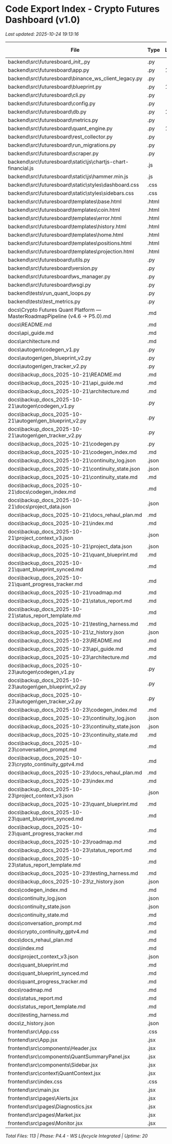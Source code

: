 # Code Export Index - Crypto Futures Dashboard (v1.0)

_Last updated: 2025-10-24 19:13:16_

| File | Type | Lines | Size (KB) | Path |
|------|------|-------:|---------:|------|
| backend\src\futuresboard\__init__.py | .py | 33 | 1.1 | backend\src\futuresboard\__init__.py |
| backend\src\futuresboard\app.py | .py | 1123 | 42.9 | backend\src\futuresboard\app.py |
| backend\src\futuresboard\binance_ws_client_legacy.py | .py | 122 | 4.7 | backend\src\futuresboard\binance_ws_client_legacy.py |
| backend\src\futuresboard\blueprint.py | .py | 1426 | 50.2 | backend\src\futuresboard\blueprint.py |
| backend\src\futuresboard\cli.py | .py | 111 | 3.8 | backend\src\futuresboard\cli.py |
| backend\src\futuresboard\config.py | .py | 109 | 3.8 | backend\src\futuresboard\config.py |
| backend\src\futuresboard\db.py | .py | 1201 | 47.6 | backend\src\futuresboard\db.py |
| backend\src\futuresboard\metrics.py | .py | 251 | 10.1 | backend\src\futuresboard\metrics.py |
| backend\src\futuresboard\quant_engine.py | .py | 1017 | 40.7 | backend\src\futuresboard\quant_engine.py |
| backend\src\futuresboard\rest_collector.py | .py | 234 | 10.1 | backend\src\futuresboard\rest_collector.py |
| backend\src\futuresboard\run_migrations.py | .py | 138 | 4.6 | backend\src\futuresboard\run_migrations.py |
| backend\src\futuresboard\scraper.py | .py | 103 | 4.0 | backend\src\futuresboard\scraper.py |
| backend\src\futuresboard\static\js\chartjs-chart-financial.js | .js | 522 | 14.6 | backend\src\futuresboard\static\js\chartjs-chart-financial.js |
| backend\src\futuresboard\static\js\hammer.min.js | .js | 7 | 20.3 | backend\src\futuresboard\static\js\hammer.min.js |
| backend\src\futuresboard\static\styles\dashboard.css | .css | 100 | 1.6 | backend\src\futuresboard\static\styles\dashboard.css |
| backend\src\futuresboard\static\styles\sidebars.css | .css | 89 | 1.9 | backend\src\futuresboard\static\styles\sidebars.css |
| backend\src\futuresboard\templates\base.html | .html | 141 | 10.5 | backend\src\futuresboard\templates\base.html |
| backend\src\futuresboard\templates\coin.html | .html | 707 | 30.7 | backend\src\futuresboard\templates\coin.html |
| backend\src\futuresboard\templates\error.html | .html | 10 | 0.4 | backend\src\futuresboard\templates\error.html |
| backend\src\futuresboard\templates\history.html | .html | 87 | 3.6 | backend\src\futuresboard\templates\history.html |
| backend\src\futuresboard\templates\home.html | .html | 300 | 9.4 | backend\src\futuresboard\templates\home.html |
| backend\src\futuresboard\templates\positions.html | .html | 84 | 4.5 | backend\src\futuresboard\templates\positions.html |
| backend\src\futuresboard\templates\projection.html | .html | 135 | 5.0 | backend\src\futuresboard\templates\projection.html |
| backend\src\futuresboard\utils.py | .py | 231 | 7.5 | backend\src\futuresboard\utils.py |
| backend\src\futuresboard\version.py | .py | 3 | 0.1 | backend\src\futuresboard\version.py |
| backend\src\futuresboard\ws_manager.py | .py | 242 | 9.4 | backend\src\futuresboard\ws_manager.py |
| backend\src\futuresboard\wsgi.py | .py | 6 | 0.1 | backend\src\futuresboard\wsgi.py |
| backend\tests\run_quant_loops.py | .py | 48 | 1.7 | backend\tests\run_quant_loops.py |
| backend\tests\test_metrics.py | .py | 11 | 0.4 | backend\tests\test_metrics.py |
| docs\Crypto Futures Quant Platform — MasterRoadmapPipeline (v4.6 → P5.0).md | .md | 163 | 6.3 | docs\Crypto Futures Quant Platform — MasterRoadmapPipeline (v4.6 → P5.0).md |
| docs\README.md | .md | 71 | 2.4 | docs\README.md |
| docs\api_guide.md | .md | 20 | 1.2 | docs\api_guide.md |
| docs\architecture.md | .md | 118 | 54.2 | docs\architecture.md |
| docs\autogen\codegen_v1.py | .py | 173 | 5.9 | docs\autogen\codegen_v1.py |
| docs\autogen\gen_blueprint_v2.py | .py | 82 | 2.8 | docs\autogen\gen_blueprint_v2.py |
| docs\autogen\gen_tracker_v2.py | .py | 114 | 4.2 | docs\autogen\gen_tracker_v2.py |
| docs\backup_docs_2025-10-21\README.md | .md | 71 | 2.4 | docs\backup_docs_2025-10-21\README.md |
| docs\backup_docs_2025-10-21\api_guide.md | .md | 20 | 1.2 | docs\backup_docs_2025-10-21\api_guide.md |
| docs\backup_docs_2025-10-21\architecture.md | .md | 116 | 25.9 | docs\backup_docs_2025-10-21\architecture.md |
| docs\backup_docs_2025-10-21\autogen\codegen_v1.py | .py | 173 | 5.9 | docs\backup_docs_2025-10-21\autogen\codegen_v1.py |
| docs\backup_docs_2025-10-21\autogen\gen_blueprint_v2.py | .py | 82 | 2.8 | docs\backup_docs_2025-10-21\autogen\gen_blueprint_v2.py |
| docs\backup_docs_2025-10-21\autogen\gen_tracker_v2.py | .py | 114 | 4.2 | docs\backup_docs_2025-10-21\autogen\gen_tracker_v2.py |
| docs\backup_docs_2025-10-21\codegen.py | .py | 92 | 3.2 | docs\backup_docs_2025-10-21\codegen.py |
| docs\backup_docs_2025-10-21\codegen_index.md | .md | 92 | 8.4 | docs\backup_docs_2025-10-21\codegen_index.md |
| docs\backup_docs_2025-10-21\continuity_log.json | .json | 269 | 10.7 | docs\backup_docs_2025-10-21\continuity_log.json |
| docs\backup_docs_2025-10-21\continuity_state.json | .json | 22 | 0.9 | docs\backup_docs_2025-10-21\continuity_state.json |
| docs\backup_docs_2025-10-21\continuity_state.md | .md | 36 | 1.7 | docs\backup_docs_2025-10-21\continuity_state.md |
| docs\backup_docs_2025-10-21\docs\codegen_index.md | .md | 10 | 0.4 | docs\backup_docs_2025-10-21\docs\codegen_index.md |
| docs\backup_docs_2025-10-21\docs\project_data.json | .json | 35 | 3.3 | docs\backup_docs_2025-10-21\docs\project_data.json |
| docs\backup_docs_2025-10-21\docs_rehaul_plan.md | .md | 140 | 5.9 | docs\backup_docs_2025-10-21\docs_rehaul_plan.md |
| docs\backup_docs_2025-10-21\index.md | .md | 39 | 1.6 | docs\backup_docs_2025-10-21\index.md |
| docs\backup_docs_2025-10-21\project_context_v3.json | .json | 14 | 0.5 | docs\backup_docs_2025-10-21\project_context_v3.json |
| docs\backup_docs_2025-10-21\project_data.json | .json | 691 | 598.3 | docs\backup_docs_2025-10-21\project_data.json |
| docs\backup_docs_2025-10-21\quant_blueprint.md | .md | 93 | 7.1 | docs\backup_docs_2025-10-21\quant_blueprint.md |
| docs\backup_docs_2025-10-21\quant_blueprint_synced.md | .md | 9 | 0.3 | docs\backup_docs_2025-10-21\quant_blueprint_synced.md |
| docs\backup_docs_2025-10-21\quant_progress_tracker.md | .md | 134 | 8.6 | docs\backup_docs_2025-10-21\quant_progress_tracker.md |
| docs\backup_docs_2025-10-21\roadmap.md | .md | 43 | 6.0 | docs\backup_docs_2025-10-21\roadmap.md |
| docs\backup_docs_2025-10-21\status_report.md | .md | 103 | 2.6 | docs\backup_docs_2025-10-21\status_report.md |
| docs\backup_docs_2025-10-21\status_report_template.md | .md | 100 | 2.5 | docs\backup_docs_2025-10-21\status_report_template.md |
| docs\backup_docs_2025-10-21\testing_harness.md | .md | 21 | 1.3 | docs\backup_docs_2025-10-21\testing_harness.md |
| docs\backup_docs_2025-10-21\z_history.json | .json | 1 | 0.1 | docs\backup_docs_2025-10-21\z_history.json |
| docs\backup_docs_2025-10-23\README.md | .md | 71 | 2.4 | docs\backup_docs_2025-10-23\README.md |
| docs\backup_docs_2025-10-23\api_guide.md | .md | 20 | 1.2 | docs\backup_docs_2025-10-23\api_guide.md |
| docs\backup_docs_2025-10-23\architecture.md | .md | 118 | 7.7 | docs\backup_docs_2025-10-23\architecture.md |
| docs\backup_docs_2025-10-23\autogen\codegen_v1.py | .py | 173 | 5.9 | docs\backup_docs_2025-10-23\autogen\codegen_v1.py |
| docs\backup_docs_2025-10-23\autogen\gen_blueprint_v2.py | .py | 82 | 2.8 | docs\backup_docs_2025-10-23\autogen\gen_blueprint_v2.py |
| docs\backup_docs_2025-10-23\autogen\gen_tracker_v2.py | .py | 114 | 4.2 | docs\backup_docs_2025-10-23\autogen\gen_tracker_v2.py |
| docs\backup_docs_2025-10-23\codegen_index.md | .md | 96 | 8.8 | docs\backup_docs_2025-10-23\codegen_index.md |
| docs\backup_docs_2025-10-23\continuity_log.json | .json | 468 | 19.0 | docs\backup_docs_2025-10-23\continuity_log.json |
| docs\backup_docs_2025-10-23\continuity_state.json | .json | 25 | 1.0 | docs\backup_docs_2025-10-23\continuity_state.json |
| docs\backup_docs_2025-10-23\continuity_state.md | .md | 39 | 1.8 | docs\backup_docs_2025-10-23\continuity_state.md |
| docs\backup_docs_2025-10-23\conversation_prompt.md | .md | 152 | 3.1 | docs\backup_docs_2025-10-23\conversation_prompt.md |
| docs\backup_docs_2025-10-23\crypto_continuity_gptv4.md | .md | 205 | 6.4 | docs\backup_docs_2025-10-23\crypto_continuity_gptv4.md |
| docs\backup_docs_2025-10-23\docs_rehaul_plan.md | .md | 140 | 5.9 | docs\backup_docs_2025-10-23\docs_rehaul_plan.md |
| docs\backup_docs_2025-10-23\index.md | .md | 39 | 1.6 | docs\backup_docs_2025-10-23\index.md |
| docs\backup_docs_2025-10-23\project_context_v3.json | .json | 14 | 0.4 | docs\backup_docs_2025-10-23\project_context_v3.json |
| docs\backup_docs_2025-10-23\quant_blueprint.md | .md | 93 | 7.1 | docs\backup_docs_2025-10-23\quant_blueprint.md |
| docs\backup_docs_2025-10-23\quant_blueprint_synced.md | .md | 9 | 0.2 | docs\backup_docs_2025-10-23\quant_blueprint_synced.md |
| docs\backup_docs_2025-10-23\quant_progress_tracker.md | .md | 138 | 8.9 | docs\backup_docs_2025-10-23\quant_progress_tracker.md |
| docs\backup_docs_2025-10-23\roadmap.md | .md | 43 | 6.0 | docs\backup_docs_2025-10-23\roadmap.md |
| docs\backup_docs_2025-10-23\status_report.md | .md | 103 | 2.6 | docs\backup_docs_2025-10-23\status_report.md |
| docs\backup_docs_2025-10-23\status_report_template.md | .md | 100 | 2.5 | docs\backup_docs_2025-10-23\status_report_template.md |
| docs\backup_docs_2025-10-23\testing_harness.md | .md | 21 | 1.3 | docs\backup_docs_2025-10-23\testing_harness.md |
| docs\backup_docs_2025-10-23\z_history.json | .json | 1 | 0.2 | docs\backup_docs_2025-10-23\z_history.json |
| docs\codegen_index.md | .md | 120 | 11.8 | docs\codegen_index.md |
| docs\continuity_log.json | .json | 588 | 24.3 | docs\continuity_log.json |
| docs\continuity_state.json | .json | 25 | 1.1 | docs\continuity_state.json |
| docs\continuity_state.md | .md | 39 | 1.9 | docs\continuity_state.md |
| docs\conversation_prompt.md | .md | 152 | 3.1 | docs\conversation_prompt.md |
| docs\crypto_continuity_gptv4.md | .md | 205 | 6.4 | docs\crypto_continuity_gptv4.md |
| docs\docs_rehaul_plan.md | .md | 140 | 5.9 | docs\docs_rehaul_plan.md |
| docs\index.md | .md | 39 | 1.6 | docs\index.md |
| docs\project_context_v3.json | .json | 14 | 0.5 | docs\project_context_v3.json |
| docs\quant_blueprint.md | .md | 93 | 7.1 | docs\quant_blueprint.md |
| docs\quant_blueprint_synced.md | .md | 9 | 0.3 | docs\quant_blueprint_synced.md |
| docs\quant_progress_tracker.md | .md | 139 | 9.0 | docs\quant_progress_tracker.md |
| docs\roadmap.md | .md | 43 | 6.0 | docs\roadmap.md |
| docs\status_report.md | .md | 103 | 2.7 | docs\status_report.md |
| docs\status_report_template.md | .md | 100 | 2.5 | docs\status_report_template.md |
| docs\testing_harness.md | .md | 21 | 1.3 | docs\testing_harness.md |
| docs\z_history.json | .json | 1 | 0.2 | docs\z_history.json |
| frontend\src\App.css | .css | 42 | 0.6 | frontend\src\App.css |
| frontend\src\App.jsx | .jsx | 43 | 1.5 | frontend\src\App.jsx |
| frontend\src\components\Header.jsx | .jsx | 51 | 2.0 | frontend\src\components\Header.jsx |
| frontend\src\components\QuantSummaryPanel.jsx | .jsx | 91 | 2.8 | frontend\src\components\QuantSummaryPanel.jsx |
| frontend\src\components\Sidebar.jsx | .jsx | 30 | 1.0 | frontend\src\components\Sidebar.jsx |
| frontend\src\context\QuantContext.jsx | .jsx | 152 | 5.0 | frontend\src\context\QuantContext.jsx |
| frontend\src\index.css | .css | 13 | 0.2 | frontend\src\index.css |
| frontend\src\main.jsx | .jsx | 10 | 0.2 | frontend\src\main.jsx |
| frontend\src\pages\Alerts.jsx | .jsx | 26 | 0.9 | frontend\src\pages\Alerts.jsx |
| frontend\src\pages\Diagnostics.jsx | .jsx | 28 | 0.9 | frontend\src\pages\Diagnostics.jsx |
| frontend\src\pages\Market.jsx | .jsx | 42 | 1.6 | frontend\src\pages\Market.jsx |
| frontend\src\pages\Monitor.jsx | .jsx | 51 | 1.9 | frontend\src\pages\Monitor.jsx |

_Total Files: 113 | Phase: P4.4 - WS Lifecycle Integrated | Uptime: 20_